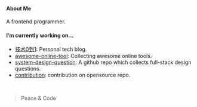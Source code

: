 

#### About Me

A frontend programmer.

#### I’m currently working on...

- [技术0到1](https://www.zhihu.com/column/c_1302591122619637760): Personal tech blog.
- [awesome-online-tool](https://github.com/sun0day/awesome-online-tool): Collecting awesome online tools.
- [system-design-question](https://github.com/sun0day/system-design-question): A github repo which collects full-stack design questions.
- [contribution](https://github.com/pulls?q=is%3Apr+author%3Asun0day+archived%3Afalse+is%3Aclosed): contribution on opensource repo.

<br />

>  Peace & Code



<!--
**sun0day/sun0day** is a ✨ _special_ ✨ repository because its `README.md` (this file) appears on your GitHub profile.

Here are some ideas to get you started:

- 🔭 I’m currently working on ...
- 🌱 I’m currently learning ...
- 👯 I’m looking to collaborate on ...
- 🤔 I’m looking for help with ...
- 💬 Ask me about ...
- 📫 How to reach me: ...
- 😄 Pronouns: ...
- ⚡ Fun fact: ...
-->
